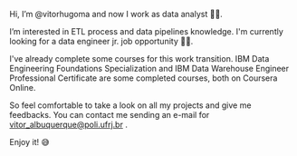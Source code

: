 Hi, I’m @vitorhugoma and now I work as data analyst 🧑‍💻.

I’m interested in ETL process and data pipelines knowledge. I'm currently looking for a data engineer jr.  job opportunity 👩‍💻. 

I've already complete some courses for this work transition. IBM Data Engineering Foundations Specialization and IBM Data Warehouse Engineer Professional Certificate are some completed courses, both on Coursera Online.

So feel comfortable to take a look on all my projects and give me feedbacks. 
You can contact me sending an e-mail for vitor_albuquerque@poli.ufrj.br .

Enjoy it! 😅

